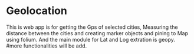 # Geolocation
This is web app is for getting the Gps of selected cities,
Measuring the distance between the cities and creating marker objects and pining to Map using folium.
And the main module for Lat and Log extration is geopy.
#more functionalities will be add.
